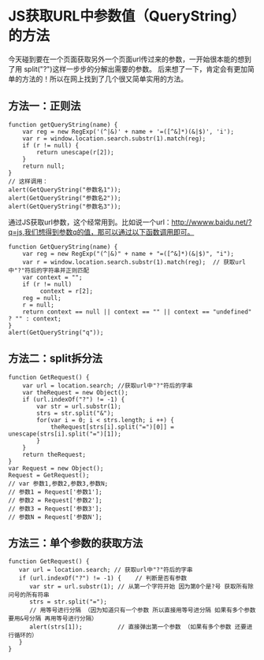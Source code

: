 # JS获取URL中参数值（QueryString）的方法

今天碰到要在一个页面获取另外一个页面url传过来的参数，一开始很本能的想到了用 split("?")这样一步步的分解出需要的参数。
后来想了一下，肯定会有更加简单的方法的！所以在网上找到了几个很又简单实用的方法。

## 方法一：正则法

```
function getQueryString(name) {
    var reg = new RegExp('(^|&)' + name + '=([^&]*)(&|$)', 'i');
    var r = window.location.search.substr(1).match(reg);
    if (r != null) {
        return unescape(r[2]);
    }
    return null;
}
// 这样调用：
alert(GetQueryString("参数名1"));
alert(GetQueryString("参数名2"));
alert(GetQueryString("参数名3"));
```
通过JS获取url参数，这个经常用到。比如说一个url：http://wwww.baidu.net/?q=js,我们想得到参数q的值，那可以通过以下函数调用即可。

```
function GetQueryString(name) {
    var reg = new RegExp("(^|&)" + name + "=([^&]*)(&|$)", "i");
    var r = window.location.search.substr(1).match(reg);  // 获取url中"?"符后的字符串并正则匹配
    var context = "";
    if (r != null)
         context = r[2];
    reg = null;
    r = null;
    return context == null || context == "" || context == "undefined" ? "" : context;
}
alert(GetQueryString("q"));
```


## 方法二：split拆分法

```
function GetRequest() {
    var url = location.search; //获取url中"?"符后的字串
    var theRequest = new Object();
    if (url.indexOf("?") != -1) {
        var str = url.substr(1);
        strs = str.split("&");
        for(var i = 0; i < strs.length; i ++) {
            theRequest[strs[i].split("=")[0]] = unescape(strs[i].split("=")[1]);
        }
    }
    return theRequest;
}
var Request = new Object();
Request = GetRequest();
// var 参数1,参数2,参数3,参数N;
// 参数1 = Request['参数1'];
// 参数2 = Request['参数2'];
// 参数3 = Request['参数3'];
// 参数N = Request['参数N'];

```

## 方法三：单个参数的获取方法

```
function GetRequest() {
   var url = location.search; // 获取url中"?"符后的字串
   if (url.indexOf("?") != -1) {    // 判断是否有参数
      var str = url.substr(1); // 从第一个字符开始 因为第0个是?号 获取所有除问号的所有符串
      strs = str.split("=");
	  // 用等号进行分隔 （因为知道只有一个参数 所以直接用等号进分隔 如果有多个参数 要用&号分隔 再用等号进行分隔）
      alert(strs[1]);          // 直接弹出第一个参数 （如果有多个参数 还要进行循环的）
   }
}
```
